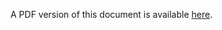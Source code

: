A PDF version of this document is available [here](/Data_Transfer_Tool/PDF/Data_Transfer_Tool_UG.pdf).
